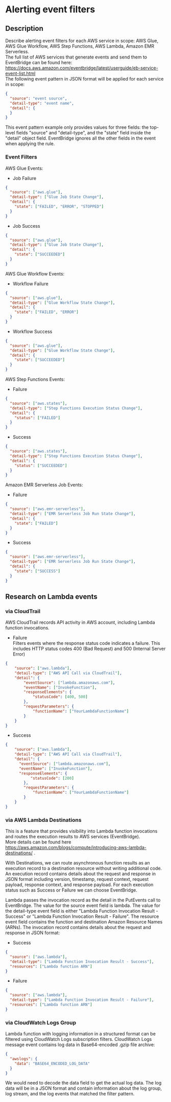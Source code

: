 # Alerting event filters 

## Description

Describe alerting event filters for each AWS service in scope: AWS Glue, AWS Glue Workflow, AWS Step Functions, AWS Lambda, Amazon EMR Serverless.\
The full list of AWS services that generate events and send them to EventBridge can be found here: https://docs.aws.amazon.com/eventbridge/latest/userguide/eb-service-event-list.html \
The following event pattern in JSON format will be applied for each service in scope:
```json
{
  "source": "event source",
  "detail-type": "event name",  
  "detail": {
  }
}
```
This event pattern example only provides values for three fields: the top-level fields "source" and "detail-type", and the "state" field inside the "detail" object field. EventBridge ignores all the other fields in the event when applying the rule.

### Event Filters

AWS Glue Events:
- Job Failure
```json
{
  "source": ["aws.glue"],
  "detail-type": ["Glue Job State Change"],
  "detail": {   
    "state": ["FAILED", "ERROR", "STOPPED"]
  }
}
```
- Job Success
```json
{
  "source": ["aws.glue"],
  "detail-type": ["Glue Job State Change"],
  "detail": {   
    "state": ["SUCCEEDED"]
  }
}
```

AWS Glue Workflow Events:
- Workflow Failure
```json
{
  "source": ["aws.glue"],
  "detail-type": ["Glue Workflow State Change"],
  "detail": {
    "state": ["FAILED", "ERROR"]
  }
}
```

- Workflow Success
```json
{
  "source": ["aws.glue"],
  "detail-type": ["Glue Workflow State Change"],
  "detail": {
    "state": ["SUCCEEDED"]
  }
}
```

AWS Step Functions Events:
- Failure
```json
{  
  "source": ["aws.states"], 
  "detail-type": ["Step Functions Execution Status Change"],  
  "detail": {    
    "status": ["FAILED"]   
  }
}
```

- Success
```json
{  
  "source": ["aws.states"], 
  "detail-type": ["Step Functions Execution Status Change"],   
  "detail": {    
    "status": ["SUCCEEDED"]   
  }
}
```

Amazon EMR Serverless Job Events:
- Failure
```json
{
  "source": ["aws.emr-serverless"],
  "detail-type": ["EMR Serverless Job Run State Change"],
  "detail": {
    "state": ["FAILED"]
  }
}
```

- Success
```json
{
  "source": ["aws.emr-serverless"],
  "detail-type": ["EMR Serverless Job Run State Change"],
  "detail": {
    "state": ["SUCCESS"]
  }
}
```

## Research on Lambda events

### via CloudTrail
AWS CloudTrail records API activity in AWS account, including Lambda function invocations.

- Failure \
Filters events where the response status code indicates a failure. This includes HTTP status codes 400 (Bad Request) and 500 (Internal Server Error)
```json
{
    "source": ["aws.lambda"],
    "detail-type": ["AWS API Call via CloudTrail"],
    "detail": {
        "eventSource": ["lambda.amazonaws.com"],
        "eventName": ["InvokeFunction"],
        "responseElements": {
            "statusCode": [400, 500]
        },
        "requestParameters": {
            "functionName": ["YourLambdaFunctionName"]
        }
    }
}
```

- Success
```json
{
    "source": ["aws.lambda"],
    "detail-type": ["AWS API Call via CloudTrail"],
    "detail": {
      "eventSource": ["lambda.amazonaws.com"],
      "eventName": ["InvokeFunction"],
      "responseElements": {
           "statusCode": [200]
        },
        "requestParameters": {
            "functionName": ["YourLambdaFunctionName"]
        }
    }
}
```

### via AWS Lambda Destinations
This is a feature that provides visibility into Lambda function invocations and routes the execution results to AWS services (EventBridge). \
More details can be found here https://aws.amazon.com/blogs/compute/introducing-aws-lambda-destinations/ . 

With Destinations, we can route asynchronous function results as an execution record to a destination resource without writing additional code. An execution record contains details about the request and response in JSON format including version, timestamp, request context, request payload, response context, and response payload. For each execution status such as Success or Failure we can choose EventBridge.

Lambda passes the invocation record as the detail in the PutEvents call to EventBridge. The value for the source event field is lambda. The value for the detail-type event field is either "Lambda Function Invocation Result - Success" or "Lambda Function Invocation Result - Failure". The resource event field contains the function and destination Amazon Resource Names (ARNs).
The invocation record contains details about the request and response in JSON format:
- Success
```json
{
  "source": ["aws.lambda"],
  "detail-type": ["Lambda Function Invocation Result - Success"],
  "resources": ["Lambda function ARN"]
}
```
- Failure
```json
{
  "source": ["aws.lambda"],
  "detail-type": ["Lambda Function Invocation Result - Failure"],
  "resources": ["Lambda function ARN"]
}
```

### via CloudWatch Logs Group
Lambda function with logging information in a structured format can be filtered using CloudWatch Logs subscription filters.
CloudWatch Logs message event contains log data in Base64-encoded .gzip file archive:
```json
{
  "awslogs": {
    "data": "BASE64_ENCODED_LOG_DATA"
  }
}
```
We would need to decode the data field to get the actual log data. The log data will be in a JSON format and contain information about the log group, log stream, and the log events that matched the filter pattern.

